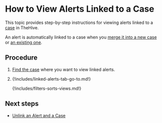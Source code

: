 # How to View Alerts Linked to a Case

This topic provides step-by-step instructions for viewing alerts linked to a [case](../cases/about-cases.md) in TheHive.

An alert is automatically linked to a case when you [merge it into a new case](../alerts/merge-an-alert-into-a-new-case.md) or [an existing one](../alerts/merge-an-alert-into-an-existing-case.md).

<h2>Procedure</h2>

1. [Find the case](./search-for-cases/find-a-case.md) where you want to view linked alerts.

2. {!includes/linked-alerts-tab-go-to.md!}

    {!includes/filters-sorts-views.md!}

<h2>Next steps</h2>

* [Unlink an Alert and a Case](../alerts/unlink-alert-case.md)